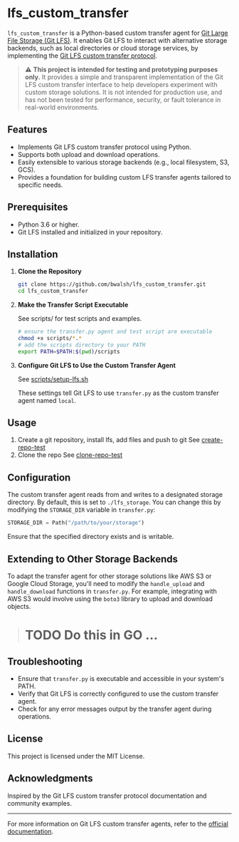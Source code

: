 
# lfs_custom_transfer

`lfs_custom_transfer` is a Python-based custom transfer agent for [Git Large File Storage (Git LFS)](https://git-lfs.github.com/). It enables Git LFS to interact with alternative storage backends, such as local directories or cloud storage services, by implementing the [Git LFS custom transfer protocol](https://github.com/git-lfs/git-lfs/blob/main/docs/custom-transfers.md).

> ⚠️ **This project is intended for testing and prototyping purposes only.** It provides a simple and transparent implementation of the Git LFS custom transfer interface to help developers experiment with custom storage solutions. It is not intended for production use, and has not been tested for performance, security, or fault tolerance in real-world environments.


## Features

- Implements Git LFS custom transfer protocol using Python.
- Supports both upload and download operations.
- Easily extensible to various storage backends (e.g., local filesystem, S3, GCS).
- Provides a foundation for building custom LFS transfer agents tailored to specific needs.

## Prerequisites

- Python 3.6 or higher.
- Git LFS installed and initialized in your repository.

## Installation

1. **Clone the Repository**

   ```bash
   git clone https://github.com/bwalsh/lfs_custom_transfer.git
   cd lfs_custom_transfer
   ```

2. **Make the Transfer Script Executable**

   See scripts/ for test scripts and examples.
 
   ```bash
   # ensure the transfer.py agent and test script are executable
   chmod +x scripts/*.*
   # add the scripts directory to your PATH
   export PATH=$PATH:$(pwd)/scripts
   ```

3. **Configure Git LFS to Use the Custom Transfer Agent**

   
   See [scripts/setup-lfs.sh](scripts/setup-lfs.sh)


   These settings tell Git LFS to use `transfer.py` as the custom transfer agent named `local`.

## Usage

1. Create a git repository, install lfs, add files and push to git
  See [create-repo-test](scripts/create-repo-test.sh)
2. Clone the repo
  See [clone-repo-test](scripts/clone-repo-test.sh)
   


## Configuration

The custom transfer agent reads from and writes to a designated storage directory. By default, this is set to `./lfs_storage`. You can change this by modifying the `STORAGE_DIR` variable in `transfer.py`:


```python
STORAGE_DIR = Path("/path/to/your/storage")
```


Ensure that the specified directory exists and is writable.

## Extending to Other Storage Backends

To adapt the transfer agent for other storage solutions like AWS S3 or Google Cloud Storage, you'll need to modify the `handle_upload` and `handle_download` functions in `transfer.py`. For example, integrating with AWS S3 would involve using the `boto3` library to upload and download objects.
># TODO Do this in GO ... 

## Troubleshooting

- Ensure that `transfer.py` is executable and accessible in your system's PATH.
- Verify that Git LFS is correctly configured to use the custom transfer agent.
- Check for any error messages output by the transfer agent during operations.

## License

This project is licensed under the MIT License.

## Acknowledgments

Inspired by the Git LFS custom transfer protocol documentation and community examples.

---

For more information on Git LFS custom transfer agents, refer to the [official documentation](https://github.com/git-lfs/git-lfs/blob/main/docs/custom-transfers.md).
